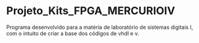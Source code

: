# Projeto_Kits_FPGA_MERCURIOIV
Programa desenvolvido para a matéria de laboratório de sistemas digitais I, com o intuito de criar a base dos códigos de vhdl e v.
